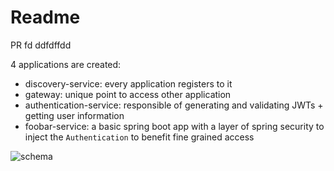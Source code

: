 # Readme

PR
fd
ddfdffdd

4 applications are created:
* discovery-service: every application registers to it
* gateway: unique point to access other application
* authentication-service: responsible of generating and validating JWTs + getting user information
* foobar-service: a basic spring boot app with a layer of spring security to inject the `Authentication` to benefit fine grained access

![schema](https://user-images.githubusercontent.com/37779145/148649643-35e5d4af-f3d9-4870-b139-4bc5882b4f8f.png)
